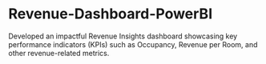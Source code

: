 # Revenue-Dashboard-PowerBI
Developed an impactful Revenue Insights dashboard showcasing key performance indicators (KPIs) such as Occupancy, Revenue per Room, and other revenue-related metrics.
